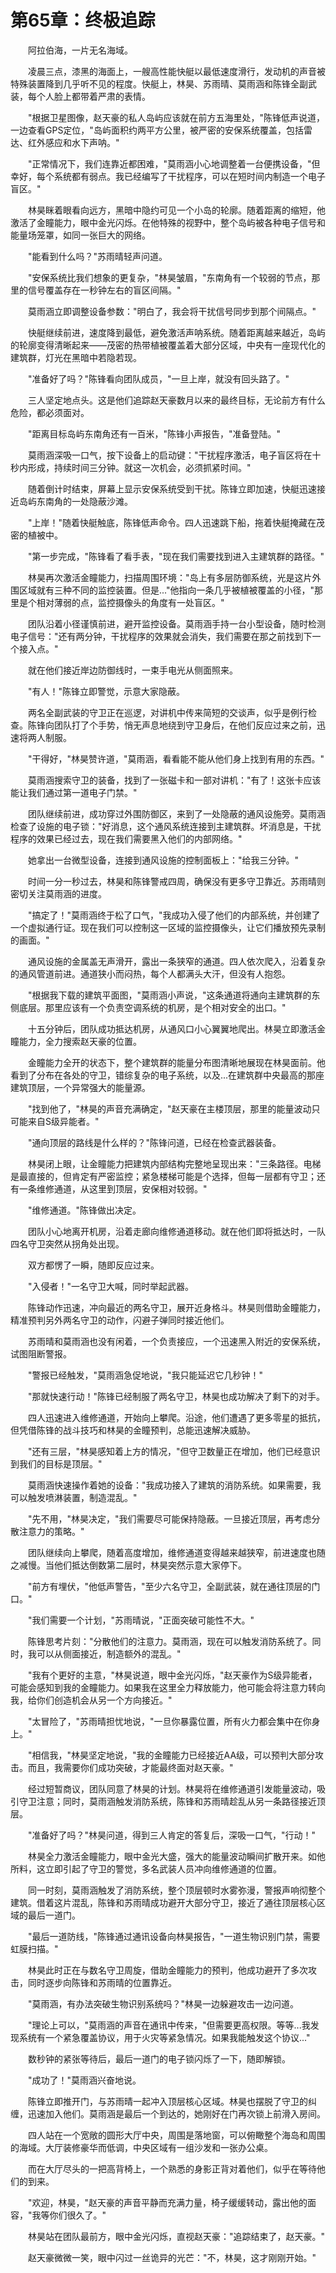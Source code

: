 # 第65章：终极追踪

　　阿拉伯海，一片无名海域。

　　凌晨三点，漆黑的海面上，一艘高性能快艇以最低速度滑行，发动机的声音被特殊装置降到几乎听不见的程度。快艇上，林昊、苏雨晴、莫雨涵和陈锋全副武装，每个人脸上都带着严肃的表情。

　　"根据卫星图像，赵天豪的私人岛屿应该就在前方五海里处，"陈锋低声说道，一边查看GPS定位，"岛屿面积约两平方公里，被严密的安保系统覆盖，包括雷达、红外感应和水下声呐。"

　　"正常情况下，我们连靠近都困难，"莫雨涵小心地调整着一台便携设备，"但幸好，每个系统都有弱点。我已经编写了干扰程序，可以在短时间内制造一个电子盲区。"

　　林昊眯着眼看向远方，黑暗中隐约可见一个小岛的轮廓。随着距离的缩短，他激活了金瞳能力，眼中金光闪烁。在他特殊的视野中，整个岛屿被各种电子信号和能量场笼罩，如同一张巨大的网络。

　　"能看到什么吗？"苏雨晴轻声问道。

　　"安保系统比我们想象的更复杂，"林昊皱眉，"东南角有一个较弱的节点，那里的信号覆盖存在一秒钟左右的盲区间隔。"

　　莫雨涵立即调整设备参数："明白了，我会将干扰信号同步到那个间隔点。"

　　快艇继续前进，速度降到最低，避免激活声呐系统。随着距离越来越近，岛屿的轮廓变得清晰起来——茂密的热带植被覆盖着大部分区域，中央有一座现代化的建筑群，灯光在黑暗中若隐若现。

　　"准备好了吗？"陈锋看向团队成员，"一旦上岸，就没有回头路了。"

　　三人坚定地点头。这是他们追踪赵天豪数月以来的最终目标，无论前方有什么危险，都必须面对。

　　"距离目标岛屿东南角还有一百米，"陈锋小声报告，"准备登陆。"

　　莫雨涵深吸一口气，按下设备上的启动键："干扰程序激活，电子盲区将在十秒内形成，持续时间三分钟。就这一次机会，必须抓紧时间。"

　　随着倒计时结束，屏幕上显示安保系统受到干扰。陈锋立即加速，快艇迅速接近岛屿东南角的一处隐蔽沙滩。

　　"上岸！"随着快艇触底，陈锋低声命令。四人迅速跳下船，拖着快艇掩藏在茂密的植被中。

　　"第一步完成，"陈锋看了看手表，"现在我们需要找到进入主建筑群的路径。"

　　林昊再次激活金瞳能力，扫描周围环境："岛上有多层防御系统，光是这片外围区域就有三种不同的监控装置。但是..."他指向一条几乎被植被覆盖的小径，"那里是个相对薄弱的点，监控摄像头的角度有一处盲区。"

　　团队沿着小径谨慎前进，避开监控设备。莫雨涵手持一台小型设备，随时检测电子信号："还有两分钟，干扰程序的效果就会消失，我们需要在那之前找到下一个接入点。"

　　就在他们接近岸边防御线时，一束手电光从侧面照来。

　　"有人！"陈锋立即警觉，示意大家隐蔽。

　　两名全副武装的守卫正在巡逻，对讲机中传来简短的交谈声，似乎是例行检查。陈锋向团队打了个手势，悄无声息地绕到守卫身后，在他们反应过来之前，迅速将两人制服。

　　"干得好，"林昊赞许道，"莫雨涵，看看能不能从他们身上找到有用的东西。"

　　莫雨涵搜索守卫的装备，找到了一张磁卡和一部对讲机："有了！这张卡应该能让我们通过第一道电子门禁。"

　　团队继续前进，成功穿过外围防御区，来到了一处隐蔽的通风设施旁。莫雨涵检查了设施的电子锁："好消息，这个通风系统连接到主建筑群。坏消息是，干扰程序的效果已经过去，现在我们需要黑入他们的内部网络。"

　　她拿出一台微型设备，连接到通风设施的控制面板上："给我三分钟。"

　　时间一分一秒过去，林昊和陈锋警戒四周，确保没有更多守卫靠近。苏雨晴则密切关注莫雨涵的进度。

　　"搞定了！"莫雨涵终于松了口气，"我成功入侵了他们的内部系统，并创建了一个虚拟通行证。现在我们可以控制这一区域的监控摄像头，让它们播放预先录制的画面。"

　　通风设施的金属盖无声滑开，露出一条狭窄的通道。四人依次爬入，沿着复杂的通风管道前进。通道狭小而闷热，每个人都满头大汗，但没有人抱怨。

　　"根据我下载的建筑平面图，"莫雨涵小声说，"这条通道将通向主建筑群的东侧底层。那里应该有一个负责空调系统的机房，是个相对安全的出口。"

　　十五分钟后，团队成功抵达机房，从通风口小心翼翼地爬出。林昊立即激活金瞳能力，全力搜索赵天豪的位置。

　　金瞳能力全开的状态下，整个建筑群的能量分布图清晰地展现在林昊面前。他看到了分布在各处的守卫，错综复杂的电子系统，以及...在建筑群中央最高的那座建筑顶层，一个异常强大的能量源。

　　"找到他了，"林昊的声音充满确定，"赵天豪在主楼顶层，那里的能量波动只可能来自S级异能者。"

　　"通向顶层的路线是什么样的？"陈锋问道，已经在检查武器装备。

　　林昊闭上眼，让金瞳能力把建筑内部结构完整地呈现出来："三条路径。电梯是最直接的，但肯定有严密监控；紧急楼梯可能是个选择，但每一层都有守卫；还有一条维修通道，从这里到顶层，安保相对较弱。"

　　"维修通道。"陈锋做出决定。

　　团队小心地离开机房，沿着走廊向维修通道移动。就在他们即将抵达时，一队四名守卫突然从拐角处出现。

　　双方都愣了一瞬，随即反应过来。

　　"入侵者！"一名守卫大喊，同时举起武器。

　　陈锋动作迅速，冲向最近的两名守卫，展开近身格斗。林昊则借助金瞳能力，精准预判另外两名守卫的动作，闪避子弹同时接近他们。

　　苏雨晴和莫雨涵也没有闲着，一个负责接应，一个迅速黑入附近的安保系统，试图阻断警报。

　　"警报已经触发，"莫雨涵急促地说，"我只能延迟它几秒钟！"

　　"那就快速行动！"陈锋已经制服了两名守卫，林昊也成功解决了剩下的对手。

　　四人迅速进入维修通道，开始向上攀爬。沿途，他们遭遇了更多零星的抵抗，但凭借陈锋的战斗技巧和林昊的金瞳预判，总能迅速解决威胁。

　　"还有三层，"林昊感知着上方的情况，"但守卫数量正在增加，他们已经意识到我们的目标是顶层。"

　　莫雨涵快速操作着她的设备："我成功接入了建筑的消防系统。如果需要，我可以触发喷淋装置，制造混乱。"

　　"先不用，"林昊决定，"我们需要尽可能保持隐蔽。一旦接近顶层，再考虑分散注意力的策略。"

　　团队继续向上攀爬，随着高度增加，维修通道变得越来越狭窄，前进速度也随之减慢。当他们抵达倒数第二层时，林昊突然示意大家停下。

　　"前方有埋伏，"他低声警告，"至少六名守卫，全副武装，就在通往顶层的门口。"

　　"我们需要一个计划，"苏雨晴说，"正面突破可能性不大。"

　　陈锋思考片刻："分散他们的注意力。莫雨涵，现在可以触发消防系统了。同时，我可以从侧面接近，制造额外的混乱。"

　　"我有个更好的主意，"林昊说道，眼中金光闪烁，"赵天豪作为S级异能者，可能会感知到我的金瞳能力。如果我在这里全力释放能力，他可能会将注意力转向我，给你们创造机会从另一个方向接近。"

　　"太冒险了，"苏雨晴担忧地说，"一旦你暴露位置，所有火力都会集中在你身上。"

　　"相信我，"林昊坚定地说，"我的金瞳能力已经接近AA级，可以预判大部分攻击。而且，我需要你们成功突破，才能最终面对赵天豪。"

　　经过短暂商议，团队同意了林昊的计划。林昊将在维修通道引发能量波动，吸引守卫注意；同时，莫雨涵触发消防系统，陈锋和苏雨晴趁乱从另一条路径接近顶层。

　　"准备好了吗？"林昊问道，得到三人肯定的答复后，深吸一口气，"行动！"

　　林昊全力激活金瞳能力，眼中金光大盛，强大的能量波动瞬间扩散开来。如他所料，这立即引起了守卫的警觉，多名武装人员冲向维修通道的位置。

　　同一时刻，莫雨涵触发了消防系统，整个顶层顿时水雾弥漫，警报声响彻整个建筑。借着这片混乱，陈锋和苏雨晴成功避开大部分守卫，接近了通往顶层核心区域的最后一道门。

　　"最后一道防线，"陈锋通过通讯设备向林昊报告，"一道生物识别门禁，需要虹膜扫描。"

　　林昊此时正在与数名守卫周旋，借助金瞳能力的预判，他成功避开了多次攻击，同时逐步向陈锋和苏雨晴的位置靠近。

　　"莫雨涵，有办法突破生物识别系统吗？"林昊一边躲避攻击一边问道。

　　"理论上可以，"莫雨涵的声音在通讯中传来，"但需要更高权限。等等...我发现系统有一个紧急覆盖协议，用于火灾等紧急情况。如果我能触发这个协议..."

　　数秒钟的紧张等待后，最后一道门的电子锁闪烁了一下，随即解锁。

　　"成功了！"莫雨涵兴奋地说。

　　陈锋立即推开门，与苏雨晴一起冲入顶层核心区域。林昊也摆脱了守卫的纠缠，迅速加入他们。莫雨涵是最后一个到达的，她刚好在门再次锁上前滑入房间。

　　四人站在一个宽敞的圆形大厅中央，周围是落地窗，可以俯瞰整个海岛和周围的海域。大厅装修豪华而低调，中央区域有一组沙发和一张办公桌。

　　而在大厅尽头的一把高背椅上，一个熟悉的身影正背对着他们，似乎在等待他们的到来。

　　"欢迎，林昊，"赵天豪的声音平静而充满力量，椅子缓缓转动，露出他的面容，"我等你们很久了。"

　　林昊站在团队最前方，眼中金光闪烁，直视赵天豪："追踪结束了，赵天豪。"

　　赵天豪微微一笑，眼中闪过一丝诡异的光芒："不，林昊，这才刚刚开始。" 